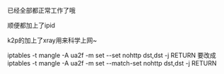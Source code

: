已经全部都正常工作了哦

顺便都加上了ipid

k2p的加上了xray用来科学上网~

iptables -t mangle -A ua2f -m set --set nohttp dst,dst -j RETURN
要改成
iptables -t mangle -A ua2f -m set --match-set nohttp dst,dst -j RETURN
